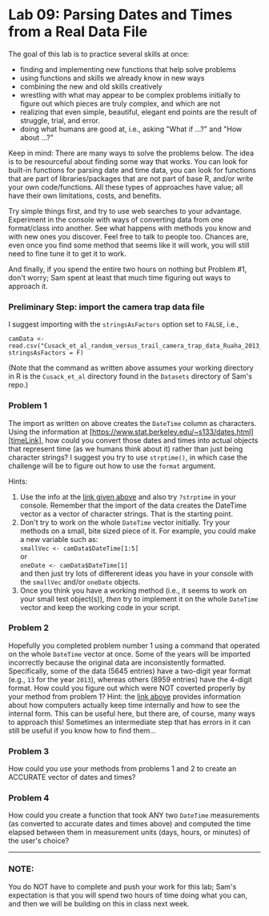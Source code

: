 # Lab 09: Parsing Dates and Times from a Real Data File

The goal of this lab is to practice several skills at once:
+ finding and implementing new functions that help solve problems
+ using functions and skills we already know in new ways
+ combining the new and old skills creatively
+ wrestling with what may appear to be complex problems initially to figure out which pieces are truly complex, and which are not
+ realizing that even simple, beautiful, elegant end points are the result of struggle, trial, and error.
+ doing what humans are good at, i.e., asking "What if ...?" and "How about ...?"


Keep in mind: There are many ways to solve the problems below.  The idea is to be resourceful about finding some way that works.  You can look for built-in functions for parsing date and time data, you can look for functions that are part of libraries/packages that are not part of base R, and/or write your own code/functions.  All these types of approaches have value; all have their own limitations, costs, and benefits.    

Try simple things first, and try to use web searches to your advantage.  Experiment in the console with ways of converting data from one format/class into another.  See what happens with methods you know and with new ones you discover.  Feel free to talk to people too.  Chances are, even once you find some method that seems like it will work, you will still need to fine tune it to get it to work.

And finally, if you spend the entire two hours on nothing but Problem #1, don't worry; Sam spent at least that much time figuring out ways to approach it.

### Preliminary Step: import the camera trap data file
I suggest importing with the `stringsAsFactors` option set to `FALSE`, i.e., 
```
camData <- read.csv("Cusack_et_al_random_versus_trail_camera_trap_data_Ruaha_2013_14.csv", stringsAsFactors = F)
```  
(Note that the command as written above assumes your working directory in R is the `Cusack_et_al` directory found in the `Datasets`  directory of Sam's repo.)

### Problem 1
The import as written on above creates the `DateTime` column as characters.
Using the information at [https://www.stat.berkeley.edu/~s133/dates.html][timeLink], 
how could you convert those dates and times into actual objects that represent time (as we humans think about it)
rather than just being character strings?  I suggest you try to use `strptime()`, 
in which case the challenge will be to figure out how to use the `format` argument.  

Hints:
1. Use the info at the [link given above][timeLink] and also try `?strptime` in your console.  Remember that the import of the data creates the DateTime vector as a vector of character strings.  That is the starting point.
2. Don't try to work on the whole `DateTime` vector initially.  Try your methods on a small, bite sized piece of it.  For example, you could make a new variable such as:  
    `smallVec <- camData$DateTime[1:5]`  
    or  
    `oneDate <- camData$DateTime[1]`  
    and then just try lots of differerent ideas you have in your console with the `smallVec` and/or `oneDate` objects.  
3.  Once you think you have a working method (i.e., it seems to work on your small test object(s)), _then_ try to implement it on the whole `DateTime` vector and keep the working code in your script.

### Problem 2
Hopefully you completed problem number 1 using a command that operated on the
whole `DateTime` vector at once. Some of the years will be imported incorrectly
because the original data are inconsistently formatted.  Specifically, some
of the data (5645 entries) have a two-digit year format (e.g., `13` for the
year `2013`), whereas others (8959 entries) have the 4-digit format.  How could
you figure out which were NOT coverted properly by your method from problem 1?
Hint: the [link above][timeLink] provides information about how computers actually
keep time internally and how to see the internal form.  This can be useful
here, but there are, of course, many ways to approach this!  Sometimes an intermediate
step that has errors in it can still be useful if you know how to find them...


### Problem 3
How could you use your methods from problems 1 and 2 to create an ACCURATE
vector of dates and times?


### Problem 4
How could you create a function that took ANY two `DateTime` measurements (as converted to accurate dates and times above) and
computed the time elapsed between them in measurement units (days, hours, or minutes) of
the user's choice?


<hr>

### NOTE: 
You do NOT have to complete and push your work for this lab; Sam's expectation is that you will spend two hours of time doing what you can, and then we will be building on this in class next week.






[timeLink]: https://www.stat.berkeley.edu/~s133/dates.html
